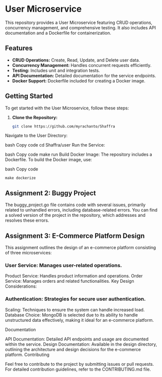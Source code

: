# User Microservice

This repository provides a User Microservice featuring CRUD operations, concurrency management, and comprehensive testing. It also includes API documentation and a Dockerfile for containerization.

## Features

- **CRUD Operations:** Create, Read, Update, and Delete user data.
- **Concurrency Management:** Handles concurrent requests efficiently.
- **Testing:** Includes unit and integration tests.
- **API Documentation:** Detailed documentation for the service endpoints.
- **Docker Support:** Dockerfile included for creating a Docker image.

## Getting Started

To get started with the User Microservice, follow these steps:

1. **Clone the Repository:**
   ```bash
   git clone https://github.com/myrachanto/Shaffra
   ```
Navigate to the User Directory:

bash
Copy code
cd Shaffra/user
Run the Service:

bash
Copy code
make run
Build Docker Image: The repository includes a Dockerfile. To build the Docker image, use:

bash
Copy code
```
make dockerize
```

## Assignment 2: Buggy Project
The buggy_project.go file contains code with several issues, primarily related to unhandled errors, including database-related errors. You can find a solved version of the project in the repository, which addresses and resolves these errors.

## Assignment 3: E-Commerce Platform Design
This assignment outlines the design of an e-commerce platform consisting of three microservices:

### User Service: Manages user-related operations.
Product Service: Handles product information and operations.
Order Service: Manages orders and related functionalities.
Key Design Considerations:

### Authentication: Strategies for secure user authentication.
Scaling: Techniques to ensure the system can handle increased load.
Database Choice: MongoDB is selected due to its ability to handle unstructured data effectively, making it ideal for an e-commerce platform.

Documentation

API Documentation: Detailed API endpoints and usage are documented within the service.
Design Documentation: Available in the design directory, outlining the architecture and design decisions for the e-commerce platform.
Contributing

Feel free to contribute to the project by submitting issues or pull requests. For detailed contribution guidelines, refer to the CONTRIBUTING.md file.